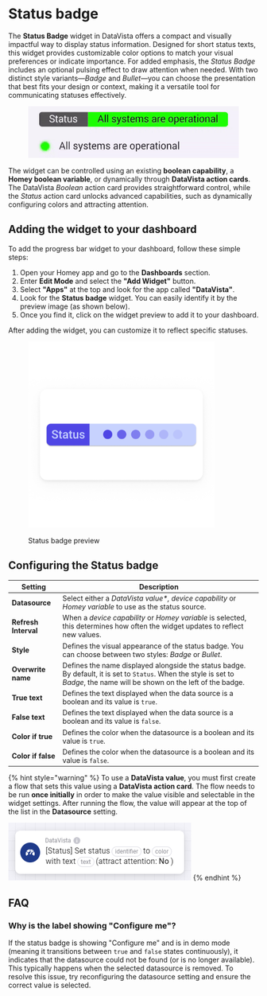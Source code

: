 # Status badge

The **Status Badge** widget in DataVista offers a compact and visually impactful way to display status information. Designed for short status texts, this widget provides customizable color options to match your visual preferences or indicate importance. For added emphasis, the _Status Badge_ includes an optional pulsing effect to draw attention when needed. With two distinct style variants—_Badge_ and _Bullet_—you can choose the presentation that best fits your design or context, making it a versatile tool for communicating statuses effectively.

<figure><img src="../.gitbook/assets/DataVista - Status badge.gif" alt=""><figcaption></figcaption></figure>

The widget can be controlled using an existing **boolean capability**, a **Homey boolean variable**, or dynamically through **DataVista action cards**. The DataVista _Boolean_ action card provides straightforward control, while the _Status_ action card unlocks advanced capabilities, such as dynamically configuring colors and attracting attention.

## Adding the widget to your dashboard

To add the progress bar widget to your dashboard, follow these simple steps:

1. Open your Homey app and go to the **Dashboards** section.
2. Enter **Edit Mode** and select the **"Add Widget"** button.
3. Select **"Apps"** at the top and look for the app called **"DataVista"**.
4. Look for the **Status badge** widget. You can easily identify it by the preview image (as shown below).
5. Once you find it, click on the widget preview to add it to your dashboard.

After adding the widget, you can customize it to reflect specific statuses.

<figure><picture><source srcset="../.gitbook/assets/preview-dark (2).png" media="(prefers-color-scheme: dark)"><img src="../.gitbook/assets/preview-light (2).png" alt="" width="375"></picture><figcaption><p>Status badge preview</p></figcaption></figure>

## Configuring the Status badge

| Setting              | Description                                                                                                                                                                  |
| -------------------- | ---------------------------------------------------------------------------------------------------------------------------------------------------------------------------- |
| **Datasource**       | Select either a _DataVista value\*, device capability_ or _Homey variable_ to use as the status source.                                                                      |
| **Refresh Interval** | When a _device capability_ or _Homey variable_ is selected, this determines how often the widget updates to reflect new values.                                              |
| **Style**            | Defines the visual appearance of the status badge. You can choose between two styles: _Badge_ or _Bullet_.                                                                   |
| **Overwrite name**   | Defines the name displayed alongside the status badge. By default, it is set to `Status`. When the style is set to _Badge_, the name will be shown on the left of the badge. |
| **True text**        | Defines the text displayed when the data source is a boolean and its value is `true`.                                                                                        |
| **False text**       | Defines the text displayed when the data source is a boolean and its value is `false`.                                                                                       |
| **Color if true**    | Defines the color when the datasource is a boolean and its value is `true`.                                                                                                  |
| **Color if false**   | Defines the color when the datasource is a boolean and its value is `false`.                                                                                                 |

{% hint style="warning" %}
To use a **DataVista value**, you must first create a flow that sets this value using a **DataVista action card**. The flow needs to be run **once initially** in order to make the value visible and selectable in the widget settings. After running the flow, the value will appear at the top of the list in the **Datasource** setting.

![](../.gitbook/assets/actioncard-set-status.png)
{% endhint %}

## FAQ

### Why is the label showing "Configure me"?

If the status badge is showing "Configure me" and is in demo mode (meaning it transitions between `true` and `false` states continuously), it indicates that the datasource could not be found (or is no longer available). This typically happens when the selected datasource is removed. To resolve this issue, try reconfiguring the datasource setting and ensure the correct value is selected.


